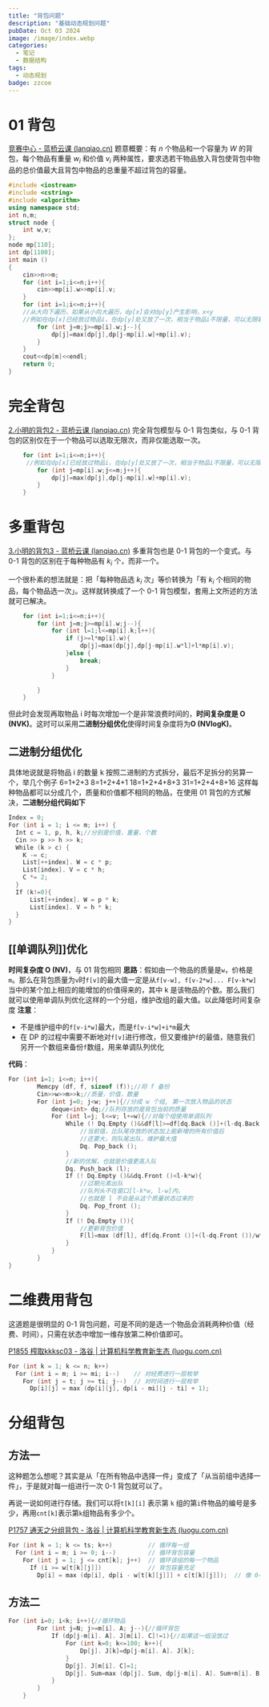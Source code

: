 ```yaml
---
title: "背包问题"
description: "基础动态规划问题"
pubDate: Oct 03 2024
image: /image/index.webp
categories:
  - 笔记
  - 数据结构
tags:
  - 动态规划
badge: zzcoe
---
```



# 01 背包
[竞赛中心 - 蓝桥云课 (lanqiao.cn)](https://www.lanqiao.cn/problems/1174/learning/?page=1&first_category_id=1&name=%E5%B0%8F%E6%98%8E%E7%9A%84%E8%83%8C%E5%8C%85)
题意概要：有 $n$ 个物品和一个容量为 $W$ 的背包，每个物品有重量 $w_i$ 和价值 $v_i$ 两种属性，要求选若干物品放入背包使背包中物品的总价值最大且背包中物品的总重量不超过背包的容量。
```cpp
#include <iostream>
#include <cstring>
#include <algorithm>
using namespace std;
int n,m;
struct node {
    int w,v;
};
node mp[110];
int dp[1100];
int main ()
{
    cin>>n>>m;
    for (int i=1;i<=n;i++){
        cin>>mp[i].w>>mp[i].v;
    }
    for (int i=1;i<=n;i++){
    //从大向下遍历，如果从小向大遍历，dp[x]会对dp[y]产生影响，x<y
    //例如在dp[x]已经放过物品i，在dp[y]处又放了一次，相当于物品i不限量，可以无限取
        for (int j=m;j>=mp[i].w;j--){
            dp[j]=max(dp[j],dp[j-mp[i].w]+mp[i].v);
        }
    }
    cout<<dp[m]<<endl;
    return 0;
}
```
# 完全背包
[2.小明的背包2 - 蓝桥云课 (lanqiao.cn)](https://www.lanqiao.cn/problems/1175/learning/?page=1&first_category_id=1&name=%E5%B0%8F%E6%98%8E%E7%9A%84%E8%83%8C%E5%8C%85)
完全背包模型与 0-1 背包类似，与 0-1 背包的区别仅在于一个物品可以选取无限次，而非仅能选取一次。
```cpp
    for (int i=1;i<=n;i++){
     //例如在dp[x]已经放过物品i，在dp[y]处又放了一次，相当于物品i不限量，可以无限取
        for (int j=mp[i].w;j<=m;j++){
            dp[j]=max(dp[j],dp[j-mp[i].w]+mp[i].v);
        }
    }
```
# 多重背包
[3.小明的背包3 - 蓝桥云课 (lanqiao.cn)](https://www.lanqiao.cn/problems/1176/learning/?page=1&first_category_id=1&name=%E5%B0%8F%E6%98%8E%E7%9A%84%E8%83%8C%E5%8C%85)
多重背包也是 0-1 背包的一个变式。与 0-1 背包的区别在于每种物品有 $k_i$ 个，而非一个。

一个很朴素的想法就是：把「每种物品选 $k_i$ 次」等价转换为「有 $k_i$ 个相同的物品，每个物品选一次」。这样就转换成了一个 0-1 背包模型，套用上文所述的方法就可已解决。
```cpp
    for (int i=1;i<=n;i++){
        for (int j=m;j>=mp[i].w;j--){
            for (int l=1;l<=mp[i].k;l++){
                if (j>=l*mp[i].w){
                    dp[j]=max(dp[j],dp[j-mp[i].w*l]+l*mp[i].v);
                }else {
                    break;
                }
            }

        }
    }
```
但此时会发现再取物品 i 时每次增加一个是非常浪费时间的，**时间复杂度是 O (NVK)**。这时可以采用**二进制分组优化**使得时间复杂度将为**O (NVlogK)**。
## 二进制分组优化
具体地说就是将物品 i 的数量 k 按照二进制的方式拆分，最后不足拆分的另算一个，举几个例子
	6=1+2+3
	8=1+2+4+1
	18=1+2+4+8+3
	31=1+2+4+8+16
这样每种物品都可以分成几个，质量和价值都不相同的物品，在使用 01 背包的方式解决，**二进制分组代码如下**
```cpp
Index = 0;
For (int i = 1; i <= m; i++) {
  Int c = 1, p, h, k;//分别是价值，重量，个数
  Cin >> p >> h >> k;
  While (k > c) {
    K -= c;
    List[++index]. W = c * p;
    List[index]. V = c * h;
    C *= 2;
  }
  If (k!=0){
	  List[++index]. W = p * k;
	  List[index]. V = h * k;
  }
}
```

## [[单调队列]]优化

**时间复杂度 O (NV)**，与 01 背包相同
**思路**：假如由一个物品的质量是`w`，价格是`m`。那么在背包质量为`v`时`f[v]`的最大值一定是从`f[v-w], f[v-2*w]... F[v-k*w]`当中的某个加上相应的能增加的价值得来的，其中 k 是该物品的个数。那么我们就可以使用单调队列优化这样的一个分组，维护改组的最大值。以此降低时间复杂度
**注意**：
- 不是维护组中的`f[v-i*w]`最大，而是`f[v-i*w]+i*m`最大
- 在 DP 的过程中需要不断地对`f[v]`进行修改，但又要维护`f`的最值，随意我们另开一个数组来备份`f`数组，用来单调队列优化

**代码**：
```cpp
For (int i=1; i<=n; i++){
		Memcpy (df, f, sizeof (f));//将 f 备份
		Cin>>w>>m>>k;//质量，价值，数量
		For (int j=0; j<w; j++){//分成 w 个组, 第一次放入物品的状态
			deque<int> dq;//队列存放的是背包当前的质量
			For (int l=j; l<=v; l+=w){//对每个组使用单调队列
				While (! Dq.Empty ()&&df[l]>=df[dq.Back ()]+(l-dq.Back ())/w*m){
					//当前值，比队尾存放的状态加上能新增的所有价值后
					//还要大，则队尾出队，维护最大值
					Dq. Pop_back ();
				}
				//新的优解，也就是价值更高入队
				Dq. Push_back (l);
				If (! Dq.Empty ()&&dq.Front ()<l-k*w){
					//过期元素出队
					//队列头不在窗口[l-k*w, l-w]内，
					//也就是 l 不会是从这个质量状态过来的
					Dq. Pop_front ();
				}
				If (! Dq.Empty ()){
					//更新背包价值
					F[l]=max (df[l], df[dq.Front ()]+(l-dq.Front ())/w*m);
				}
			}
		}
}
```



# 二维费用背包
这道题是很明显的 0-1 背包问题，可是不同的是选一个物品会消耗两种价值（经费、时间），只需在状态中增加一维存放第二种价值即可。

[P1855 榨取kkksc03 - 洛谷 | 计算机科学教育新生态 (luogu.com.cn)](https://www.luogu.com.cn/problem/P1855)
```cpp
For (int k = 1; k <= n; k++)
  For (int i = m; i >= mi; i--)    // 对经费进行一层枚举
    For (int j = t; j >= ti; j--)  // 对时间进行一层枚举
      Dp[i][j] = max (dp[i][j], dp[i - mi][j - ti] + 1);
```


# 分组背包

## 方法一
这种题怎么想呢？其实是从「在所有物品中选择一件」变成了「从当前组中选择一件」，于是就对每一组进行一次 0-1 背包就可以了。

再说一说如何进行存储。我们可以将`t[k][i]` 表示第 `k` 组的第`i`件物品的编号是多少，再用`cnt[k]`表示第`k`组物品有多少个。

[P1757 通天之分组背包 - 洛谷 | 计算机科学教育新生态 (luogu.com.cn)](https://www.luogu.com.cn/problem/P1757)
```cpp
For (int k = 1; k <= ts; k++)          // 循环每一组
  For (int i = m; i >= 0; i--)         // 循环背包容量
    For (int j = 1; j <= cnt[k]; j++)  // 循环该组的每一个物品
      If (i >= w[t[k][j]])             // 背包容量充足
        Dp[i] = max (dp[i], dp[i - w[t[k][j]]] + c[t[k][j]]);  // 像 0-1 背包一样状态转移
```

## 方法二
```cpp
For (int i=0; i<k; i++){//循环物品
        For (int j=N; j>=m[i]. A; j--){//循环背包
            If (dp[j-m[i]. A]. J[m[i]. C]!=1){//如果这一组没放过
                For (int k=0; k<=100; k++){
                    Dp[j]. J[k]=dp[j-m[i]. A]. J[k];
                }
                Dp[j]. J[m[i]. C]=1;
                Dp[j]. Sum=max (dp[j]. Sum, dp[j-m[i]. A]. Sum+m[i]. B);
            }
        }
    }
```